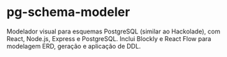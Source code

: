 # pg-schema-modeler
Modelador visual para esquemas PostgreSQL (similar ao Hackolade), com React, Node.js, Express e PostgreSQL. Inclui Blockly e React Flow para modelagem ERD, geração e aplicação de DDL.
